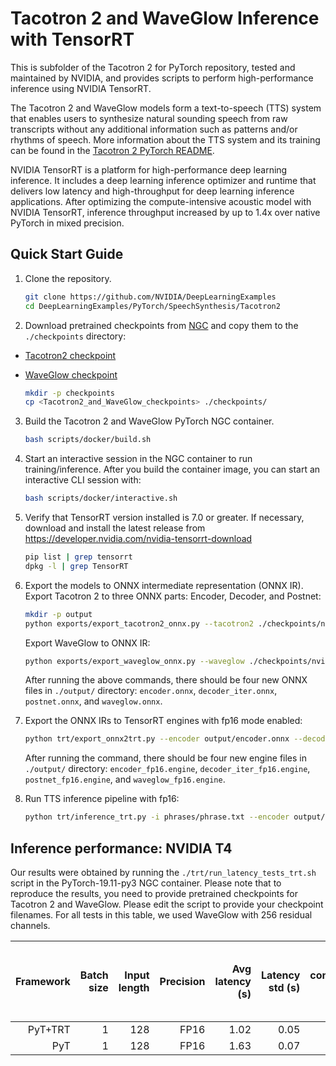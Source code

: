 # Tacotron 2 and WaveGlow Inference with TensorRT

This is subfolder of the Tacotron 2 for PyTorch repository, tested and maintained by NVIDIA, and provides scripts to perform high-performance inference using NVIDIA TensorRT.

The Tacotron 2 and WaveGlow models form a text-to-speech (TTS) system that enables users to synthesize natural sounding speech from raw transcripts without any additional information such as patterns and/or rhythms of speech. More information about the TTS system and its training can be found in the
[Tacotron 2 PyTorch README](../README.md).

NVIDIA TensorRT is a platform for high-performance deep learning inference. It includes a deep learning inference optimizer and runtime that delivers low latency and high-throughput for deep learning inference applications. After optimizing the compute-intensive acoustic model with NVIDIA TensorRT, inference throughput increased by up to 1.4x over native PyTorch in mixed  precision.


## Quick Start Guide

1. Clone the repository.

	```bash
    git clone https://github.com/NVIDIA/DeepLearningExamples
    cd DeepLearningExamples/PyTorch/SpeechSynthesis/Tacotron2
   ```

2. Download pretrained checkpoints from [NGC](https://ngc.nvidia.com/catalog/models) and copy them to the `./checkpoints` directory:

- [Tacotron2 checkpoint](https://ngc.nvidia.com/models/nvidia:tacotron2pyt_fp16)
- [WaveGlow checkpoint](https://ngc.nvidia.com/models/nvidia:waveglow256pyt_fp16)

    ```bash
    mkdir -p checkpoints
    cp <Tacotron2_and_WaveGlow_checkpoints> ./checkpoints/
    ```

3. Build the Tacotron 2 and WaveGlow PyTorch NGC container.

    ```bash
    bash scripts/docker/build.sh
    ```

4. Start an interactive session in the NGC container to run training/inference.
   After you build the container image, you can start an interactive CLI session with:

    ```bash
    bash scripts/docker/interactive.sh
    ```

5. Verify that TensorRT version installed is 7.0 or greater. If necessary, download and install the latest release from https://developer.nvidia.com/nvidia-tensorrt-download

    ```bash
    pip list | grep tensorrt
    dpkg -l | grep TensorRT
    ```

6. Export the models to ONNX intermediate representation (ONNX IR).
   Export Tacotron 2 to three ONNX parts: Encoder, Decoder, and Postnet:

	```bash
	mkdir -p output
	python exports/export_tacotron2_onnx.py --tacotron2 ./checkpoints/nvidia_tacotron2pyt_fp16_20190427 -o output/ --fp16
	```

    Export WaveGlow to ONNX IR:

	```bash
	python exports/export_waveglow_onnx.py --waveglow ./checkpoints/nvidia_waveglow256pyt_fp16 --wn-channels 256 -o output/ --fp16
	```

	After running the above commands, there should be four new ONNX files in `./output/` directory:
    `encoder.onnx`, `decoder_iter.onnx`, `postnet.onnx`, and `waveglow.onnx`.

7. Export the ONNX IRs to TensorRT engines with fp16 mode enabled:

	```bash
	python trt/export_onnx2trt.py --encoder output/encoder.onnx --decoder output/decoder_iter.onnx --postnet output/postnet.onnx --waveglow output/waveglow.onnx -o output/ --fp16
	```

	After running the command, there should be four new engine files in `./output/` directory:
    `encoder_fp16.engine`, `decoder_iter_fp16.engine`, `postnet_fp16.engine`, and `waveglow_fp16.engine`.

8. Run TTS inference pipeline with fp16:

	```bash
	python trt/inference_trt.py -i phrases/phrase.txt --encoder output/encoder_fp16.engine --decoder output/decoder_iter_fp16.engine --postnet output/postnet_fp16.engine --waveglow output/waveglow_fp16.engine -o output/ --fp16
	```

## Inference performance: NVIDIA T4

Our results were obtained by running the `./trt/run_latency_tests_trt.sh` script in the PyTorch-19.11-py3 NGC container. Please note that to reproduce the results, you need to provide pretrained checkpoints for Tacotron 2 and WaveGlow. Please edit the script to provide your checkpoint filenames. For all tests in this table, we used WaveGlow with 256 residual channels.

|Framework|Batch size|Input length|Precision|Avg latency (s)|Latency std (s)|Latency confidence interval 90% (s)|Latency confidence interval 95% (s)|Latency confidence interval 99% (s)|Throughput (samples/sec)|Speed-up PyT+TRT/TRT|Avg mels generated (81 mels=1 sec of speech)|Avg audio length (s)|Avg RTF|
|---:|---:|---:|---:|---:|---:|---:|---:|---:|---:|---:|---:|---:|---:|
|PyT+TRT|1| 128| FP16| 1.02| 0.05| 1.09| 1.10| 1.14| 150,439| 1.59| 602| 6.99| 6.86|
|PyT    |1| 128| FP16| 1.63| 0.07| 1.71| 1.73| 1.81|  94,758| 1.00| 601| 6.98| 4.30|
